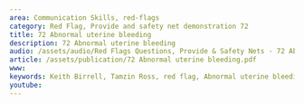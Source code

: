 ```yaml
---
area: Communication Skills, red-flags
category: Red Flag, Provide and safety net demonstration 72
title: 72 Abnormal uterine bleeding
description: 72 Abnormal uterine bleeding
audio: /assets/audio/Red Flags Questions, Provide & Safety Nets - 72 Abnormal vaginal bleeding - MQ.mp3
article: /assets/publication/72 Abnormal uterine bleeding.pdf
www: 
keywords: Keith Birrell, Tamzin Ross, red flag, Abnormal uterine bleeding
youtube: 
--- 
```

